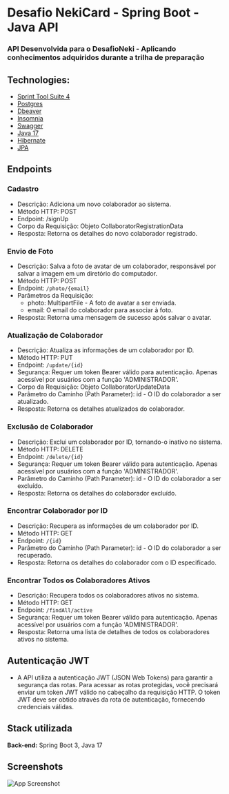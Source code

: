 
# Desafio NekiCard - Spring Boot - Java API

### API Desenvolvida para o DesafioNeki - Aplicando conhecimentos adquiridos durante a trilha de preparação

## Technologies:

- [Sprint Tool Suite 4](https://spring.io/tools)
- [Postgres](https://www.postgresql.org/download/)
- [Dbeaver](https://dbeaver.io/download/)
- [Insomnia](https://insomnia.rest/download)
- [Swagger](https://swagger.io/tools/swagger-ui/download/)
- [Java 17](https://www.oracle.com/java/technologies/javase/jdk17-archive-downloads.html) 
- [Hibernate](https://hibernate.org)
- [JPA](https://openjpa.apache.org/downloads.html)


## Endpoints

### Cadastro
- Descrição: Adiciona um novo colaborador ao sistema.
- Método HTTP: POST
- Endpoint: /signUp
- Corpo da Requisição: Objeto CollaboratorRegistrationData
- Resposta: Retorna os detalhes do novo colaborador registrado.

### Envio de Foto

- Descrição: Salva a foto de avatar de um colaborador, responsável por salvar a imagem em um diretório do computador.
- Método HTTP: POST
- Endpoint: ``/photo/{email}``
- Parâmetros da Requisição:
    - photo: MultipartFile - A foto de avatar a ser enviada.
    - email: O email do colaborador para associar à foto.
- Resposta: Retorna uma mensagem de sucesso após salvar o avatar.

### Atualização de Colaborador

- Descrição: Atualiza as informações de um colaborador por ID.
- Método HTTP: PUT
- Endpoint: ``/update/{id}``
- Segurança: Requer um token Bearer válido para autenticação. Apenas acessível por usuários com a função 'ADMINISTRADOR'.
- Corpo da Requisição: Objeto CollaboratorUpdateData
- Parâmetro do Caminho (Path Parameter): id - O ID do colaborador a ser atualizado.
- Resposta: Retorna os detalhes atualizados do colaborador.

### Exclusão de Colaborador

- Descrição: Exclui um colaborador por ID, tornando-o inativo no sistema.
- Método HTTP: DELETE
- Endpoint: ``/delete/{id}``
- Segurança: Requer um token Bearer válido para autenticação. Apenas acessível por usuários com a função 'ADMINISTRADOR'.
- Parâmetro do Caminho (Path Parameter): id - O ID do colaborador a ser excluído.
- Resposta: Retorna os detalhes do colaborador excluído.

### Encontrar Colaborador por ID

- Descrição: Recupera as informações de um colaborador por ID.
- Método HTTP: GET
- Endpoint: `/{id}`
- Parâmetro do Caminho (Path Parameter): id - O ID do colaborador a ser recuperado.
- Resposta: Retorna os detalhes do colaborador com o ID especificado.

### Encontrar Todos os Colaboradores Ativos

- Descrição: Recupera todos os colaboradores ativos no sistema.
- Método HTTP: GET
- Endpoint: ``/findAll/active``
- Segurança: Requer um token Bearer válido para autenticação. Apenas acessível por usuários com a função 'ADMINISTRADOR'.
- Resposta: Retorna uma lista de detalhes de todos os colaboradores ativos no sistema.

## Autenticação JWT

- A API utiliza a autenticação JWT (JSON Web Tokens) para garantir a segurança das rotas. Para acessar as rotas protegidas, você precisará enviar um token JWT válido no cabeçalho da requisição HTTP. O token JWT deve ser obtido através da rota de autenticação, fornecendo credenciais válidas.




## Stack utilizada



**Back-end:** Spring Boot 3, Java 17



## Screenshots

![App Screenshot](https://i.imgur.com/SexbXQH.png)

